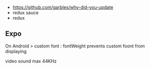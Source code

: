 - https://github.com/garbles/why-did-you-update  
- redux sauce
- redux

## Expo

On Android > custom font : fontWeight prevents custom foont from displaying

video sound max 44KHz

